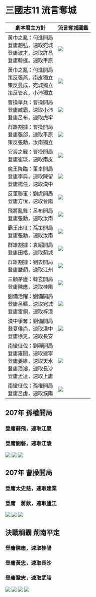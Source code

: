 # 三國志11 流言奪城


劇本君主方針|流言奪城圖鑑
-|-
黃巾之亂：何進開局<br>登庸趙弘，速取宛城<br>登庸波才，速取許昌<br>登庸韓暹，速取平原|![](https://reganlu007.github.io/san11/rumor/184何進1.jpg)
黃巾之亂：何進開局<br>策反張燕，南皮獨立<br>策反曼成，宛城獨立<br>策反管亥，小沛獨立|![](https://reganlu007.github.io/san11/rumor/184何進驅虎.jpg)
曹操舉兵：曹操開局<br>登庸臧霸，速取小沛<br>登庸呂布，速取虎牢|![](https://reganlu007.github.io/san11/rumor/190曹操.jpg)
群雄割據：曹操開局<br>登庸張郃，速取平原<br>策反張勳，汝南獨立|![](https://reganlu007.github.io/san11/rumor/194曹操.jpg)
官渡之戰：曹操開局<br>登庸崔琰，速取南皮|![](https://reganlu007.github.io/san11/rumor/200曹操.jpg)
魔王降臨：董卓開局<br>登庸李典，速取陳留<br>登庸楊任，速取漢中|![](https://reganlu007.github.io/san11/rumor/190董卓.jpg)
反董聯軍：劉虞開局<br>登庸方悅，速取晉陽|![](https://reganlu007.github.io/san11/rumor/190劉虞.jpg)
飛將亂舞：呂布開局<br>登庸張勳，速取汝南|![](https://reganlu007.github.io/san11/rumor/194呂布.jpg)
霸王出征：孫策開局<br>登庸張勳，速取汝南|![](https://reganlu007.github.io/san11/rumor/194孫策.jpg)
群雄割據：袁紹開局<br>登庸田楷，速取薊城|![](https://reganlu007.github.io/san11/rumor/194袁紹.jpg)
群雄割據：劉表開局<br>登庸嚴顏，速取江州|![](https://reganlu007.github.io/san11/rumor/194劉表.jpg)
三顧茅廬：韓玄開局<br>登庸陳應，速取桂陽|![](https://reganlu007.github.io/san11/rumor/207韓玄.jpg)
劉備活躍：劉備開局<br>登庸呂曠，速取宛城<br>登庸雷銅，速取梓潼|![](https://reganlu007.github.io/san11/rumor/207劉備.jpg)
漢中爭奪：劉備開局<br>登夏侯尚，速取漢中<br>登庸徐晃，速取長安|![](https://reganlu007.github.io/san11/rumor/217劉備.jpg)
南蠻征伐：劉禪開局<br>登庸雍闓，速取建寧<br>登庸姜維，速取天水<br>登庸潘濬，速取長沙<br>登庸孟達，速取上庸|![](https://reganlu007.github.io/san11/rumor/225劉禪.jpg)
南蠻征伐：孫權開局<br>登庸呂虔，速取濮陽|![](https://reganlu007.github.io/san11/rumor/225孫權.jpg)

## 207年 孫權開局
### 登庸蘇飛，速取江夏
### 登庸劉磐，速取江陵
![](https://reganlu007.github.io/san11/rumor/207孫權1.jpg)
![](https://reganlu007.github.io/san11/rumor/207孫權2.jpg)
![](https://reganlu007.github.io/san11/rumor/207孫權3.jpg)

## 207年 曹操開局
### 登庸太史慈，速取建業
### 登庸　蔣欽，速取廬江
![](https://reganlu007.github.io/san11/rumor/207曹操1.jpg)
![](https://reganlu007.github.io/san11/rumor/207曹操2.jpg)
![](https://reganlu007.github.io/san11/rumor/207曹操3.jpg)

## 決戰稱霸 荊南平定
### 登庸陳應，速取桂陽
### 登庸黃忠，速取長沙
### 登庸鞏志，速取武陵
![](https://reganlu007.github.io/san11/rumor/荊南1.jpg)
![](https://reganlu007.github.io/san11/rumor/荊南2.jpg)
![](https://reganlu007.github.io/san11/rumor/荊南3.jpg)
![](https://reganlu007.github.io/san11/rumor/荊南4.jpg)
